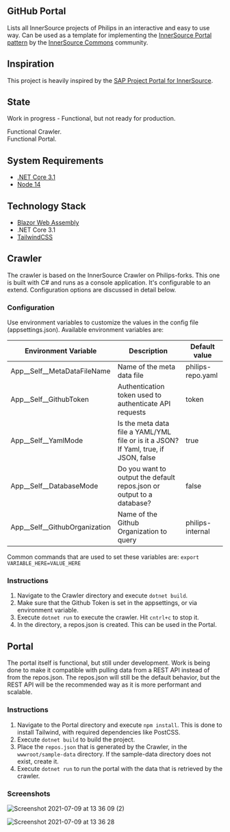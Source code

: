 ## GitHub Portal
Lists all InnerSource projects of Philips in an interactive and easy to use way. Can be used as a template for implementing the [InnerSource Portal pattern](https://patterns.innersourcecommons.org/p/innersource-portal) by the [InnerSource Commons](http://innersourcecommons.org/) community.

## Inspiration
This project is heavily inspired by the [SAP Project Portal for InnerSource](https://github.com/SAP/project-portal-for-innersource).

## State
Work in progress - Functional, but not ready for production.  
  
Functional Crawler.  
Functional Portal.

## System Requirements
* [.NET Core 3.1](https://dotnet.microsoft.com/download/dotnet/3.1)
* [Node 14](https://nodejs.org/en/)

## Technology Stack
* [Blazor Web Assembly](https://dotnet.microsoft.com/apps/aspnet/web-apps/blazor)  
* .NET Core 3.1
* [TailwindCSS](https://tailwindcss.com/)

## Crawler
The crawler is based on the InnerSource Crawler on Philips-forks. This one is built with C# and runs as a console application. It's configurable to an extend. Configuration options are discussed in detail below.

### Configuration
Use environment variables to customize the values in the config file (appsettings.json).
Available environment variables are:

| Environment Variable  | Description | Default value |
| ------------ | --------------- | --------------- |
| App__Self__MetaDataFileName | Name of the meta data file | philips-repo.yaml
| App__Self__GithubToken | Authentication token used to authenticate API requests | token
| App__Self__YamlMode | Is the meta data file a YAML/YML file or is it a JSON? If Yaml, true, if JSON, false | true
| App__Self__DatabaseMode | Do you want to output the default repos.json or output to a database? | false
| App__Self__GithubOrganization | Name of the Github Organization to query | philips-internal

Common commands that are used to set these variables are: ``export VARIABLE_HERE=VALUE_HERE``

### Instructions
1. Navigate to the Crawler directory and execute ``dotnet build``.
2. Make sure that the Github Token is set in the appsettings, or via environment variable.
3. Execute ``dotnet run`` to execute the crawler. Hit ``cntrl+c`` to stop it.
4. In the directory, a repos.json is created. This can be used in the Portal.

## Portal
The portal itself is functional, but still under development. Work is being done to make it compatible with pulling data from a REST API instead of from the repos.json. 
The repos.json will still be the default behavior, but the REST API will be the recommended way as it is more performant and scalable.

### Instructions
1. Navigate to the Portal directory and execute ``npm install``. This is done to install Tailwind, with required dependencies like PostCSS.
1. Execute ``dotnet build`` to build the project.
1. Place the ``repos.json`` that is generated by the Crawler, in the ``wwwroot/sample-data`` directory. If the sample-data directory does not exist, create it.
1. Execute ``dotnet run`` to run the portal with the data that is retrieved by the crawler.


### Screenshots
![Screenshot 2021-07-09 at 13 36 09 (2)](https://user-images.githubusercontent.com/15904543/125072751-42d9ac80-e0bb-11eb-8836-4fa2fbe87d87.png)

![Screenshot 2021-07-09 at 13 36 28](https://user-images.githubusercontent.com/15904543/125072698-2fc6dc80-e0bb-11eb-8ede-a7a143885e5c.png)

